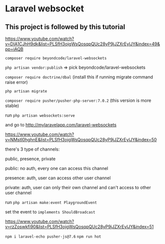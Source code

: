 # Laravel websocket

## This project is followed by this tutorial

https://www.youtube.com/watch?v=DIA1CJhH9dk&list=PLSfH3ojgWsQosqpQUc28yP9jJZXrEylJY&index=49&pp=iAQB

`composer require beyondcode/laravel-websockets`

`php artisan vendor:publish` => pick beyondcode/laravel-websockets

`composer require doctrine/dbal` (install this if running migrate command raise error)

`php artisan migrate`

`composer require pusher/pusher-php-server:7.0.2` (this version is more stable)

run `php artisan websockets:serve`

and go to http://mylaravelapp.com/laravel-websockets

https://www.youtube.com/watch?v=NMstI0hghnE&list=PLSfH3ojgWsQosqpQUc28yP9jJZXrEylJY&index=50

there's 3 type of channels:

public, presence, private

public: no auth, every one can access this channel

presence: auth, user can access other user channel

private: auth, user can only their own channel and can't access to other user channel

run `php artisan make:event PlaygroundEvent`

set the event to `implements ShouldBroadcast`

https://www.youtube.com/watch?v=rzZoswkfi90&list=PLSfH3ojgWsQosqpQUc28yP9jJZXrEylJY&index=51

`npm i laravel-echo pusher-js@7.6`
`npm run hot`
